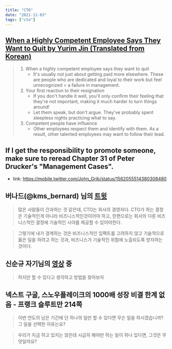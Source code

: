 ```yaml
---
title: "CTO"
date: "2021-11-03"
tags: ["cto"]
---
```


## [When a Highly Competent Employee Says They Want to Quit by Yurim Jin (Translated from Korean)](https://www.linkedin.com/posts/hellojayjin_ssqreuqpktxutqaqzc-activity-7330544641903075328-ShBd?utm_source=share&utm_medium=member_desktop&rcm=ACoAABSjspgBLaworIQjzZyO5CJmXIsDApO0tOU)

> 1. When a highly competent employee says they want to quit
>     - It's usually not just about getting paid more elsewhere. These are people who are dedicated and loyal to their work but feel unrecognized = a failure in management.
> 2. Your first reaction to their resignation  
>     - If you don't handle it well, you'll only confirm their feeling that they're not important, making it much harder to turn things around!
>     - Let them speak, but don't argue. They've probably spent sleepless nights practicing what to say.
> 3. Competent people have influence
>     - Other employees respect them and identify with them. As a result, other talented employees may want to follow their lead.

## If I get the responsibility to promote someone, make sure to reread Chapter 31 of Peter Drucker's "Management Cases".

- link: https://mobile.twitter.com/John_Grib/status/1562055514380308480

## 버나드(@kms_bernard) 님의 [트윗](https://twitter.com/kms_bernard/status/1454740694191333376)

> 많은 사람들이 간과하는 것 같은데, CTO는 회사의 경영자다. CTO가 하는 결정은 기술적인게 아니라 비즈니스적인것이어야 하고, 한편으로는 회사의 다른 비즈니스적인 결정에 기술적인 시야를 제공할 수 있어야한다.

> 그렇기에 내가 경계하는 것은 비즈니스적인 임팩트를 고려하지 않고 기술적으로 옳은 일을 하려고 하는 것과, 비즈니스가 기술적인 위험에 노출되도록 방치하는 것이다.

## 신순규 자기님의 [영상](https://youtu.be/k4UhRSyqMy4?t=372) 중

> 하지만 할 수 있다고 생각하고 방법을 찾아보자

## 넥스트 구굴, 스노우플레이크의 1000배 성장 비결 한계 없음 - 프랭크 슬루트만 214쪽

> 이번 연도의 남은 기간에 단 하나의 일만 할 수 있다면 무슨 일을 하시겠습니까? 그 일을 선택한 이유는요?

> 우리가 지금 하고 있지는 않은데 시급히 해야만 하는 일이 하나 있다면, 그것은 무엇일까요?
